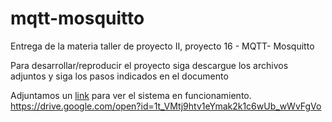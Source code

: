 # mqtt-mosquitto
Entrega de la materia taller de proyecto II, proyecto 16 - MQTT- Mosquitto

Para desarrollar/reproducir el proyecto siga descargue los archivos adjuntos y siga los pasos indicados en el documento

Adjuntamos un [link](https://drive.google.com/open?id=1t_VMtj9htv1eYmak2k1c6wUb_wWvFgVo) para ver el sistema en funcionamiento. https://drive.google.com/open?id=1t_VMtj9htv1eYmak2k1c6wUb_wWvFgVo
